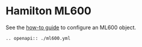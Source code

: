 # Hamilton ML600

See the [how-to guide](../../devices/pumps/ml600.md) to configure an ML600 object.

```{eval-rst}
.. openapi:: ./ml600.yml
```
